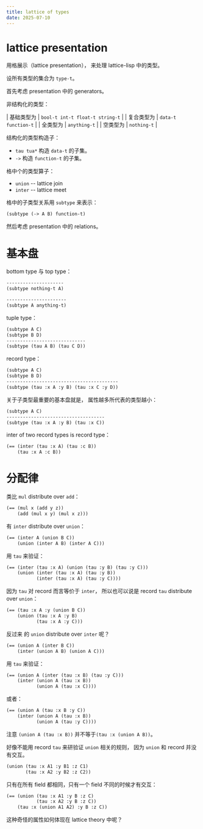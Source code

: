```yaml
---
title: lattice of types
date: 2025-07-10
---
```


# lattice presentation

用格展示（lattice presentation），
来处理 lattice-lisp 中的类型。

设所有类型的集合为 `type-t`。

首先考虑 presentation 中的 generators。

非结构化的类型：

| 基础类型为 | `bool-t int-t float-t string-t` |
| 复合类型为 | `data-t function-t`             |
| 全类型为   | `anything-t`                    |
| 空类型为   | `nothing-t`                     |

结构化的类型构造子：

- `tau tua*` 构造 `data-t` 的子集。
- `->` 构造 `function-t` 的子集。

格中个的类型算子：

- `union` -- lattice join
- `inter` -- lattice meet

格中的子类型关系用 `subtype` 来表示：

```scheme
(subtype (-> A B) function-t)
```

然后考虑 presentation 中的 relations。

# 基本盘

bottom type 与 top type：

```scheme
---------------------
(subtype nothing-t A)
```

```scheme
----------------------
(subtype A anything-t)
```

tuple type：

```scheme
(subtype A C)
(subtype B D)
-----------------------------
(subtype (tau A B) (tau C D))
```

record type：

```scheme
(subtype A C)
(subtype B D)
-----------------------------------------
(subtype (tau :x A :y B) (tau :x C :y D))
```

关于子类型最重要的基本盘就是，
属性越多所代表的类型越小：

```scheme
(subtype A C)
------------------------------------
(subtype (tau :x A :y B) (tau :x C))
```

inter of two record types is record type：

```scheme
(== (inter (tau :x A) (tau :c B))
    (tau :x A :c B))
```

# 分配律

类比 `mul` distribute over `add`：

```scheme
(== (mul x (add y z))
    (add (mul x y) (mul x z)))
```

有 `inter` distribute over `union`：

```scheme
(== (inter A (union B C))
    (union (inter A B) (inter A C)))
```

用 `tau` 来验证：

```scheme
(== (inter (tau :x A) (union (tau :y B) (tau :y C)))
    (union (inter (tau :x A) (tau :y B))
           (inter (tau :x A) (tau :y C))))
```

因为 `tau` 对 record 而言等价于 `inter`，
所以也可以说是 record `tau` distribute over `union`：

```scheme
(== (tau :x A :y (union B C))
    (union (tau :x A :y B)
           (tau :x A :y C)))
```

反过来 的 `union` distribute over `inter` 呢？

```scheme
(== (union A (inter B C))
    (inter (union A B) (union A C)))
```

用 `tau` 来验证：

```scheme
(== (union A (inter (tau :x B) (tau :y C)))
    (inter (union A (tau :x B))
           (union A (tau :x C))))
```

或者：

```scheme
(== (union A (tau :x B :y C))
    (inter (union A (tau :x B))
           (union A (tau :y C))))
```

注意 `(union A (tau :x B))`
并不等于`(tau :x (union A B))`。

好像不能用 record `tau` 来研验证 `union` 相关的规则，
因为 `union` 和 record 并没有交互。

```scheme
(union (tau :x A1 :y B1 :z C1)
       (tau :x A2 :y B2 :z C2))
```

只有在所有 field 都相同，只有一个 field 不同的时候才有交互：

```scheme
(== (union (tau :x A1 :y B :z C)
           (tau :x A2 :y B :z C))
    (tau :x (union A1 A2) :y B :z C))
```

这种奇怪的属性如何体现在 lattice theory 中呢？

